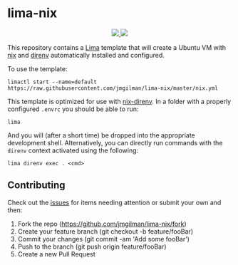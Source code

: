 # lima-nix

<p align="center">
    <a href="https://github.com/jmgilman/lima-nix/releases">
        <img src="https://img.shields.io/github/v/tag/jmgilman/lima-nix"/>
    </a>
    <a href="https://github.com/jmgilman/lima-nix/actions/workflows/ci.yml">
        <img src="https://github.com/jmgilman/lima-nix/actions/workflows/ci.yml/badge.svg"/>
    </a>
</p>

This repository contains a [Lima] template that will create a Ubuntu
VM with [nix] and [direnv] automatically installed and configured.

To use the template:

```text
limactl start --name=default https://raw.githubusercontent.com/jmgilman/lima-nix/master/nix.yml
```

This template is optimized for use with [nix-direnv]. In a folder with a
properly configured `.envrc` you should be able to run:

```text
lima
```

And you will (after a short time) be dropped into the appropriate development
shell. Alternatively, you can directly run commands with the `direnv` context
activated using the following:

```text
lima direnv exec . <cmd>
```

## Contributing

Check out the [issues] for items needing attention or submit your own and
then:

1. Fork the repo (<https://github.com/jmgilman/lima-nix/fork>)
2. Create your feature branch (git checkout -b feature/fooBar)
3. Commit your changes (git commit -am 'Add some fooBar')
4. Push to the branch (git push origin feature/fooBar)
5. Create a new Pull Request

[direnv]: https://direnv.net
[issues]: https://github.com/jmgilman/lima-nix/issues
[lima]: https://github.com/lima-vm/lima
[nix]: https://nixos.org
[nix-direnv]: https://github.com/nix-community/nix-direnv
